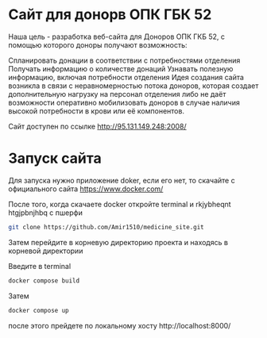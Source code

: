 # Сайт для донорв ОПК ГБК 52

Наша цель - разработка веб-сайта для Доноров ОПК ГКБ 52, с помощью которого доноры получают возможность:

Спланировать донации в соответствии с потребностями отделения
Получать информацию о количестве донаций
Узнавать полезную информацию, включая потребности отделения
Идея создания сайта возникла в связи с неравномерностью потока доноров, которая создает дополнительную нагрузку на персонал отделения
либо не даёт возможности оперативно мобилизовать доноров в случае наличия высокой потребности в крови или её компонентов.

Сайт доступен по ссылке http://95.131.149.248:2008/

# Запуск сайта

Для запуска нужно приложение doker,
если его нет, то скачайте с официального сайта
https://www.docker.com/

После того, когда скачаете docker
откройте terminal и rkjybheqnt htgjpbnjhbq c пшерфи

```bash
git clone https://github.com/Amir1510/medicine_site.git
```
Затем  перейдите
в корневую директорию проекта
и находясь в корневой директории

Введите в terminal
```bash
docker compose build
```

Затем 
```bash
docker compose up
```

после этого прейдете по локальному хосту
http://localhost:8000/
